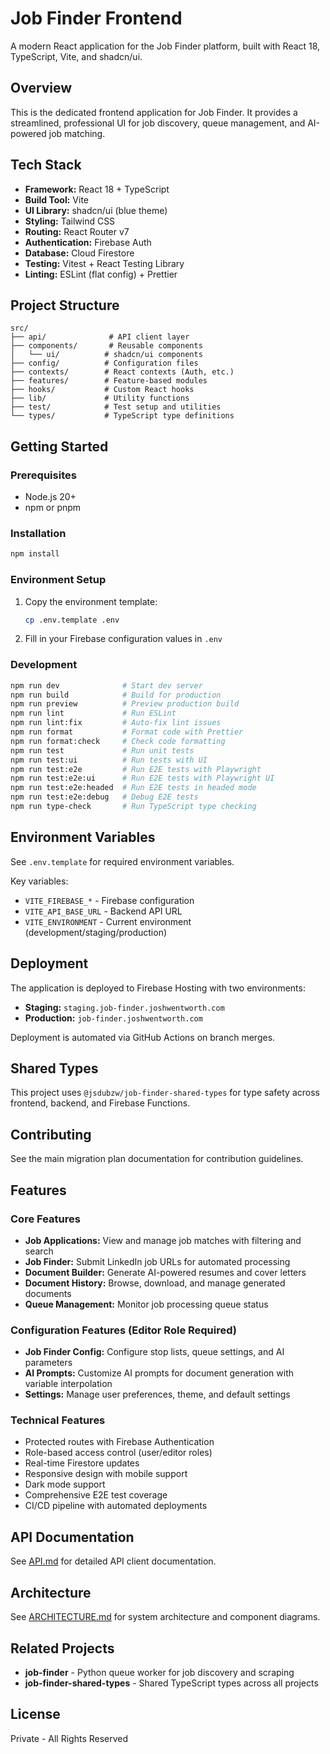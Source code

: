 # Job Finder Frontend

A modern React application for the Job Finder platform, built with React 18, TypeScript, Vite, and shadcn/ui.

## Overview

This is the dedicated frontend application for Job Finder. It provides a streamlined, professional UI for job discovery, queue management, and AI-powered job matching.

## Tech Stack

- **Framework:** React 18 + TypeScript
- **Build Tool:** Vite
- **UI Library:** shadcn/ui (blue theme)
- **Styling:** Tailwind CSS
- **Routing:** React Router v7
- **Authentication:** Firebase Auth
- **Database:** Cloud Firestore
- **Testing:** Vitest + React Testing Library
- **Linting:** ESLint (flat config) + Prettier

## Project Structure

```
src/
├── api/              # API client layer
├── components/       # Reusable components
│   └── ui/          # shadcn/ui components
├── config/          # Configuration files
├── contexts/        # React contexts (Auth, etc.)
├── features/        # Feature-based modules
├── hooks/           # Custom React hooks
├── lib/             # Utility functions
├── test/            # Test setup and utilities
└── types/           # TypeScript type definitions
```

## Getting Started

### Prerequisites

- Node.js 20+
- npm or pnpm

### Installation

```bash
npm install
```

### Environment Setup

1. Copy the environment template:
   ```bash
   cp .env.template .env
   ```

2. Fill in your Firebase configuration values in `.env`

### Development

```bash
npm run dev              # Start dev server
npm run build            # Build for production
npm run preview          # Preview production build
npm run lint             # Run ESLint
npm run lint:fix         # Auto-fix lint issues
npm run format           # Format code with Prettier
npm run format:check     # Check code formatting
npm run test             # Run unit tests
npm run test:ui          # Run tests with UI
npm run test:e2e         # Run E2E tests with Playwright
npm run test:e2e:ui      # Run E2E tests with Playwright UI
npm run test:e2e:headed  # Run E2E tests in headed mode
npm run test:e2e:debug   # Debug E2E tests
npm run type-check       # Run TypeScript type checking
```

## Environment Variables

See `.env.template` for required environment variables.

Key variables:
- `VITE_FIREBASE_*` - Firebase configuration
- `VITE_API_BASE_URL` - Backend API URL
- `VITE_ENVIRONMENT` - Current environment (development/staging/production)

## Deployment

The application is deployed to Firebase Hosting with two environments:

- **Staging:** `staging.job-finder.joshwentworth.com`
- **Production:** `job-finder.joshwentworth.com`

Deployment is automated via GitHub Actions on branch merges.

## Shared Types

This project uses `@jsdubzw/job-finder-shared-types` for type safety across frontend, backend, and Firebase Functions.

## Contributing

See the main migration plan documentation for contribution guidelines.

## Features

### Core Features
- **Job Applications:** View and manage job matches with filtering and search
- **Job Finder:** Submit LinkedIn job URLs for automated processing
- **Document Builder:** Generate AI-powered resumes and cover letters
- **Document History:** Browse, download, and manage generated documents
- **Queue Management:** Monitor job processing queue status

### Configuration Features (Editor Role Required)
- **Job Finder Config:** Configure stop lists, queue settings, and AI parameters
- **AI Prompts:** Customize AI prompts for document generation with variable interpolation
- **Settings:** Manage user preferences, theme, and default settings

### Technical Features
- Protected routes with Firebase Authentication
- Role-based access control (user/editor roles)
- Real-time Firestore updates
- Responsive design with mobile support
- Dark mode support
- Comprehensive E2E test coverage
- CI/CD pipeline with automated deployments

## API Documentation

See [API.md](./API.md) for detailed API client documentation.

## Architecture

See [ARCHITECTURE.md](./ARCHITECTURE.md) for system architecture and component diagrams.

## Related Projects

- **job-finder** - Python queue worker for job discovery and scraping
- **job-finder-shared-types** - Shared TypeScript types across all projects

## License

Private - All Rights Reserved
